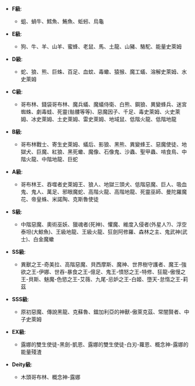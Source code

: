 - **F級**:
    - 蛆、蝸牛、鱈魚、鮪魚、蚯蚓、烏龜

- **E級**:
    - 狗、牛、羊、山羊、蜜蜂、老鼠、馬、土龍、山豬、駱駝、能量史萊姆

- **D級**:
    - 蛇、狼、熊、巨蛛、百足、血蚊、毒蠍、猿猴、魔工蟻、溶解史萊姆、水史萊姆

- **C級**:
    - 哥布林、錢袋哥布林、魔兵蟻、魔蟻侍衛、白熊、鋼狼、異變蜂兵、迷宮蜘蛛、劇毒蛙、死靈(骷髏等等)、惡魔因子、千足、毒史萊姆、火史萊姆、冰史萊姆、土史萊姆、雷史萊姆、地域鼠、低階火龍、低階地龍

- **B級**:
    - 哥布林戰士、寄生史萊姆、蟻后、影狼、黑熊、異變蜂王、惡魔使徒、地獄犬、巨魔、紅狼、黑死蠍、魔像、石像鬼、沙蟲、聖甲蟲、啃食鳥、中階火龍、中階地龍、巨蛇

- **A級**:
    - 哥布林王、吞噬者史萊姆王、狼人、地獄三頭犬、低階惡魔、巨人、吸血鬼、鬼人、萬足、邪眼魔蛇、高階火龍、高階地龍、死靈巫師、曼陀羅魔花、帝皇蛛、米諾陶、克斯魯使徒

- **S級**:
    - 中階惡魔、奧術巫妖、獵魂者(死神)、懼魔、維度入侵者(外星人?)、浮空泰坦(大鯨魚)、王級地龍、王級火龍、狂劍阿修羅、森林之主、鬼武神(武士)、白金魔蠍

- **SS級**:
    - 異獸之王-奇美拉、高階惡魔、貝西摩斯、魔神、世界樹守護者、魔王-強欲之王-伊娜、世吞-暴食之王-億足、鬼王-憤怒之王-特修、狂龍-傲慢之王-貝斯、魅魔-色慾之王-艾薇、九尾-忌妒之王-白姬、墮天-怠惰之王-莉茲

- **SSS級**:
    - 原初惡魔、傳說黑龍、克蘇魯、鐳加利亞的神獸-傲萊克茲、常闇賢者、中子史萊姆

- **EX級**:
    - 露娜的雙生使徒-黑劍-凱恩、露娜的雙生使徒-白刃-蘿恩、概念神-露娜的能量殘渣

- **Deity級**:
    - 木頭哥布林、概念神-露娜